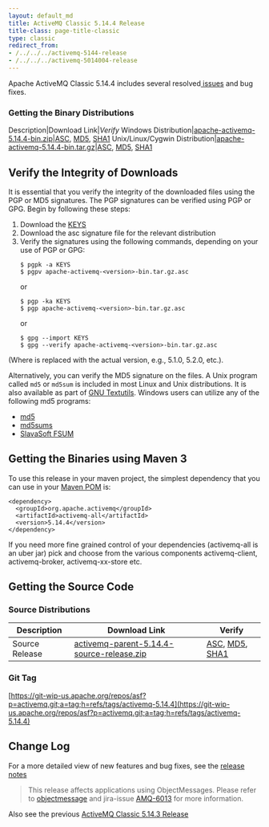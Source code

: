 ```yaml
---
layout: default_md
title: ActiveMQ Classic 5.14.4 Release
title-class: page-title-classic
type: classic
redirect_from:
- /../../../activemq-5144-release
- /../../../activemq-5014004-release
---
```


Apache ActiveMQ Classic 5.14.4 includes several resolved[ issues](https://issues.apache.org/jira/secure/ReleaseNote.jspa?projectId=12311210&version=12338909) and bug fixes.

### Getting the Binary Distributions

Description|Download Link|_Verify_
Windows Distribution|[apache-activemq-5.14.4-bin.zip](https://archive.apache.org/dist/activemq/5.14.4/apache-activemq-5.14.4-bin.zip)|[ASC](https://archive.apache.org/dist/activemq/5.14.4/apache-activemq-5.14.4-bin.zip.asc), [MD5](https://archive.apache.org/dist/activemq/5.14.4/apache-activemq-5.14.4-bin.zip.md5), [SHA1](https://archive.apache.org/dist/activemq/5.14.4/apache-activemq-5.14.4-bin.zip.sha1)
Unix/Linux/Cygwin Distribution|[apache-activemq-5.14.4-bin.tar.gz](https://archive.apache.org/dist/activemq/5.14.4/apache-activemq-5.14.4-bin.tar.gz)|[ASC](https://archive.apache.org/dist/activemq/5.14.4/apache-activemq-5.14.4-bin.tar.gz.asc), [MD5](https://archive.apache.org/dist/activemq/5.14.4/apache-activemq-5.14.4-bin.tar.gz.md5), [SHA1](https://archive.apache.org/dist/activemq/5.14.4/apache-activemq-5.14.4-bin.tar.gz.sha1)

Verify the Integrity of Downloads
---------------------------------

It is essential that you verify the integrity of the downloaded files using the PGP or MD5 signatures. The PGP signatures can be verified using PGP or GPG. Begin by following these steps:

1.  Download the [KEYS](http://www.apache.org/dist/activemq/KEYS)
2.  Download the asc signature file for the relevant distribution
3.  Verify the signatures using the following commands, depending on your use of PGP or GPG:
    ```
    $ pgpk -a KEYS
    $ pgpv apache-activemq-<version>-bin.tar.gz.asc
    ```
    or
    ```
    $ pgp -ka KEYS
    $ pgp apache-activemq-<version>-bin.tar.gz.asc
    ```
    or
    ```
    $ gpg --import KEYS
    $ gpg --verify apache-activemq-<version>-bin.tar.gz.asc
    ```

(Where <version> is replaced with the actual version, e.g., 5.1.0, 5.2.0, etc.).

Alternatively, you can verify the MD5 signature on the files. A Unix program called `md5` or `md5sum` is included in most Linux and Unix distributions. It is also available as part of [GNU Textutils](http://www.gnu.org/software/textutils/textutils.html). Windows users can utilize any of the following md5 programs:

*   [md5](http://www.fourmilab.ch/md5/)
*   [md5sums](http://www.pc-tools.net/win32/md5sums/)
*   [SlavaSoft FSUM](http://www.slavasoft.com/fsum/)

Getting the Binaries using Maven 3
----------------------------------

To use this release in your maven project, the simplest dependency that you can use in your [Maven POM](http://maven.apache.org/guides/introduction/introduction-to-the-pom.html) is:
```
<dependency>
  <groupId>org.apache.activemq</groupId>
  <artifactId>activemq-all</artifactId>
  <version>5.14.4</version>
</dependency>
```
If you need more fine grained control of your dependencies (activemq-all is an uber jar) pick and choose from the various components activemq-client, activemq-broker, activemq-xx-store etc.

Getting the Source Code
-----------------------

### Source Distributions

Description|Download Link|Verify
---|---|---
Source Release|[activemq-parent-5.14.4-source-release.zip](https://archive.apache.org/dist/activemq/5.14.4/activemq-parent-5.14.4-source-release.zip)|[ASC](https://archive.apache.org/dist/activemq/5.14.4/activemq-parent-5.14.4-source-release.zip.asc), [MD5](https://archive.apache.org/dist/activemq/5.14.4/activemq-parent-5.14.4-source-release.zip.md5), [SHA1](https://archive.apache.org/dist/activemq/5.14.4/activemq-parent-5.14.4-source-release.zip.sha1)

### Git Tag

[https://git-wip-us.apache.org/repos/asf?p=activemq.git;a=tag;h=refs/tags/activemq-5.14.4](https://git-wip-us.apache.org/repos/asf?p=activemq.git;a=tag;h=refs/tags/activemq-5.14.4)

Change Log
----------

For a more detailed view of new features and bug fixes, see the [release notes](https://issues.apache.org/jira/secure/ReleaseNote.jspa?projectId=12311210&version=12338909)

> This release affects applications using ObjectMessages. Please refer to [objectmessage](objectmessage) and jira-issue [AMQ-6013](https://issues.apache.org/jira/browse/AMQ-6013) for more information.

Also see the previous [ActiveMQ Classic 5.14.3 Release](classic-05-14-03)

